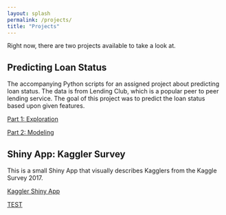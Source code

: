 ```yaml
---
layout: splash
permalink: /projects/
title: "Projects"
---
```


Right now, there are two projects available to take a look at.

## Predicting Loan Status

The accompanying Python scripts for an assigned project about predicting loan status. The data is from Lending Club, which is a popular peer to peer lending service. The goal of this project was to predict the loan status based upon given features.

[Part 1: Exploration](/explore/)

[Part 2: Modeling](/model/)

## Shiny App: Kaggler Survey 

This is a small Shiny App that visually describes Kagglers from the Kaggle Survey 2017.

[Kaggler Shiny App](/shiny/)

[TEST](/beer/)
